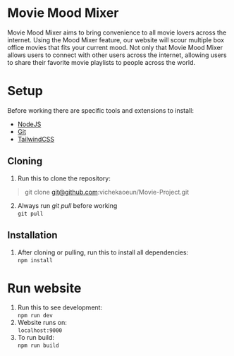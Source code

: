 # Movie Mood Mixer 
Movie Mood Mixer aims to bring convenience to all movie lovers across the internet.  Using the Mood Mixer feature, our website will scour multiple box office movies that fits your current mood. Not only that Movie Mood Mixer allows users to connect with other users across the internet, allowing users to share their favorite movie playlists to people across the world.
# Setup
Before working there are specific tools and extensions to install: <br>
- [NodeJS](https://nodejs.org/en/download)
- [Git](https://git-scm.com/book/en/v2/Getting-Started-Installing-Git )
- [TailwindCSS](https://tailwindcss.com/docs/installation)
## Cloning
1. Run this to clone the repository:<br>
> git clone git@github.com:vichekaoeun/Movie-Project.git
2. Always run *git pull* before working<br>
```git pull```
## Installation
1. After cloning or pulling, run this to install all dependencies:<br>
```npm install```
# Run website
1. Run this to see development:<br>
```npm run dev```
2. Website runs on:<br>
```localhost:9000```
3. To run build:<br>
```npm run build```